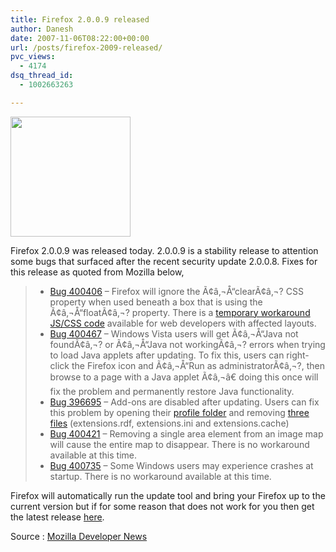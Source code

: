 ```yaml
---
title: Firefox 2.0.0.9 released
author: Danesh
date: 2007-11-06T08:22:00+00:00
url: /posts/firefox-2009-released/
pvc_views:
  - 4174
dsq_thread_id:
  - 1002663263

---
```

<img loading="lazy" src="http://img230.imageshack.us/img230/4551/firefoxlogopi9.png" height="192" width="192" />

Firefox 2.0.0.9 was released today. 2.0.0.9 is a stability release to attention some bugs that surfaced after the recent security update 2.0.0.8. Fixes for this release as quoted from Mozilla below,

>   * [Bug 400406][1] &#8211; Firefox will ignore the Ã¢â‚¬Å“clearÃ¢â‚¬? CSS property when used beneath a box that is using the Ã¢â‚¬Å“floatÃ¢â‚¬? property. There is a [temporary workaround JS/CSS code][2] available for web developers with affected layouts.
>   * [Bug 400467][3] &#8211; Windows Vista users will get Ã¢â‚¬Å“Java not foundÃ¢â‚¬? or Ã¢â‚¬Å“Java not workingÃ¢â‚¬? errors when trying to load Java applets after updating. To fix this, users can right-click the Firefox icon and Ã¢â‚¬Å“Run as administratorÃ¢â‚¬?, then browse to a page with a Java applet Ã¢â‚¬â€ doing this once will fix the problem and permanently restore Java functionality.
>   * [Bug 396695][4] &#8211; Add-ons are disabled after updating. Users can fix this problem by opening their [profile folder][5] and removing [three files][6] (extensions.rdf, extensions.ini and extensions.cache)
>   * [Bug 400421][7] &#8211; Removing a single area element from an image map will cause the entire map to disappear. There is no workaround available at this time.
>   * [Bug 400735][8] &#8211; Some Windows users may experience crashes at startup. There is no workaround available at this time.

Firefox will automatically run the update tool and bring your Firefox up to the current version but if for some reason that does not work for you then get the latest release [here][9].

Source : [Mozilla Developer News][10]

 [1]: https://bugzilla.mozilla.org/show_bug.cgi?id=400406
 [2]: https://bugzilla.mozilla.org/show_bug.cgi?id=400406#c23
 [3]: https://bugzilla.mozilla.org/show_bug.cgi?id=400467
 [4]: https://bugzilla.mozilla.org/show_bug.cgi?id=396695
 [5]: http://kb.mozillazine.org/Profile_folder_-_Firefox#Finding_the_profile_folder
 [6]: https://bugzilla.mozilla.org/show_bug.cgi?id=396695#c26
 [7]: https://bugzilla.mozilla.org/show_bug.cgi?id=400421
 [8]: https://bugzilla.mozilla.org/show_bug.cgi?id=400735
 [9]: http://www.mozilla.com/products/download.html?product=firefox-2.0.0.9&os=win&lang=en-US
 [10]: http://developer.mozilla.org/devnews/index.php/2007/10/22/firefox-2008-update-to-be-updated/